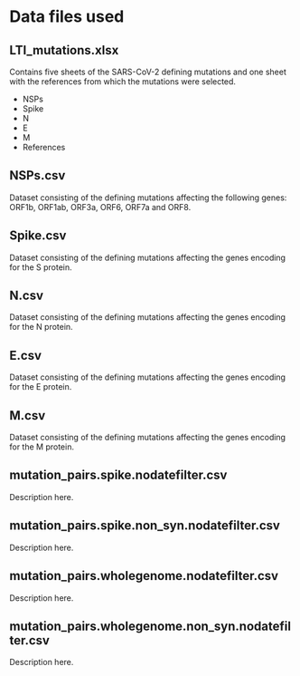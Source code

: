 # Data files used

## LTI_mutations.xlsx
Contains five sheets of the SARS-CoV-2 defining mutations and one sheet with the references from which the mutations were selected.
- NSPs
- Spike
- N
- E
- M
- References

## NSPs.csv
Dataset consisting of the defining mutations affecting the following genes:  ORF1b, ORF1ab, ORF3a, ORF6, ORF7a and ORF8.

## Spike.csv
Dataset consisting of the defining mutations affecting the genes encoding for the S protein.

## N.csv
Dataset consisting of the defining mutations affecting the genes encoding for the N protein.

## E.csv
Dataset consisting of the defining mutations affecting the genes encoding for the E protein.

## M.csv
Dataset consisting of the defining mutations affecting the genes encoding for the M protein.

## mutation_pairs.spike.nodatefilter.csv
Description here.

## mutation_pairs.spike.non_syn.nodatefilter.csv
Description here.

## mutation_pairs.wholegenome.nodatefilter.csv
Description here.

## mutation_pairs.wholegenome.non_syn.nodatefilter.csv
Description here.
